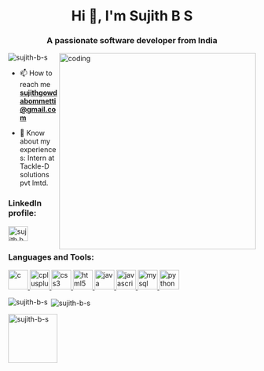 <h1 align="center">Hi 👋, I'm Sujith B S</h1>
<h3 align="center">A passionate software developer from India</h3>
<img align="right" alt="coding" width="400" src="https://remakelearning.org/wp-content/uploads/2020/01/122.gif">

<p align="left"> <img src="https://komarev.com/ghpvc/?username=sujith-b-s&label=Profile%20views&color=0e75b6&style=flat" alt="sujith-b-s" /> </p>

<!-- 🌱 I’m currently learning **JavaScript**-->

- 📫 How to reach me **sujithgowdabommetti@gmail.com**

- 📄 Know about my experiences: Intern at Tackle-D solutions pvt lmtd.

<h3 align="left">LinkedIn profile:</h3>
<p align="left">
<a href="https://linkedin.com/in/sujith b s" target="blank"><img align="center" src="https://th.bing.com/th/id/R.abdb36b128f0cfcee1329ddb1365a99b?rik=Q8UtGzuevu7ZBw&riu=http%3a%2f%2flofrev.net%2fwp-content%2fphotos%2f2017%2f04%2flinkedin_logo.jpg&ehk=WX0fSjGgisCu4YfNc2IBnr7nLADE%2f06resHyt%2fqG1pg%3d&risl=&pid=ImgRaw&r=0" alt="sujith b s" height="30" width="40" /></a>
</p>

<h3 align="left">Languages and Tools:</h3>
<p align="left"> <a href="https://www.cprogramming.com/" target="_blank" rel="noreferrer"> <img src="https://th.bing.com/th/id/OIP.qYFK12ySmNftp3CsOEC2zAHaHZ?pid=ImgDet&rs=1" alt="c" width="40" height="40"/> </a> <a href="https://www.w3schools.com/cpp/" target="_blank" rel="noreferrer"> <img src="https://juststickers.in/wp-content/uploads/2016/09/c-plus-plus.png" alt="cplusplus" width="40" height="40"/> </a> <a href="https://www.w3schools.com/css/" target="_blank" rel="noreferrer"> <img src="https://th.bing.com/th/id/OIP.v_LAtGZmwMWrSBRwsAiHtgHaEM?w=290&h=180&c=7&r=0&o=5&dpr=1.3&pid=1.7" alt="css3" width="40" height="40"/> </a> <a href="https://www.w3.org/html/" target="_blank" rel="noreferrer"> <img src="https://th.bing.com/th/id/OIP.7ROZKUBdZL2UXt3X4suREgHaHa?pid=ImgDet&rs=1" alt="html5" width="40" height="40"/> </a> <a href="https://www.java.com" target="_blank" rel="noreferrer"> <img src="https://img.favpng.com/17/0/17/java-logo-png-favpng-DLF12zZMm6yTJJKHT3vpx32ey.jpg" alt="java" width="40" height="40"/> </a> <a href="https://developer.mozilla.org/en-US/docs/Web/JavaScript" target="_blank" rel="noreferrer"> <img src="https://th.bing.com/th/id/OIP.25vSXGJsvi1u3JIjcfvfNQHaEo?pid=ImgDet&rs=1" alt="javascript" width="40" height="40"/> </a> <a href="https://www.mysql.com/" target="_blank" rel="noreferrer"> <img src="https://www.pikpng.com/pngl/b/56-560974_mysql-logo-png-clipart.png" alt="mysql" width="40" height="40"/> </a> <a href="https://www.python.org" target="_blank" rel="noreferrer"> <img src="https://seeklogo.net/wp-content/uploads/2020/12/python-logo.png" alt="python" width="40" height="40"/> </a> </p>

<p><img align="left" src="https://github-readme-stats.vercel.app/api/top-langs?username=sujith-b-s&show_icons=true&locale=en&layout=compact" alt="sujith-b-s" /></p>

<p>&nbsp;<img align="center" src="https://github-readme-stats.vercel.app/api?username=sujith-b-s&show_icons=true&locale=en" alt="sujith-b-s" /></p>

<p><img align="center" width="100" src="https://th.bing.com/th/id/OIP.fqZ9-PPqcG_cm0k3JfoINQHaEK?pid=ImgDet&rs=1" alt="sujith-b-s" /></p>
